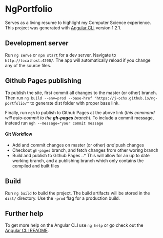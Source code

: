 # NgPortfolio

Serves as a living resume to highlight my Computer Science experience.
This project was generated with [Angular CLI](https://github.com/angular/angular-cli) version 1.2.1.


## Development server

Run `ng serve` or `npm start` for a dev server. Navigate to `http://localhost:4200/`. The app will automatically reload if you change any of the source files.


## Github Pages publishing

To publish the site, first commit all changes to the master (or other) branch.
Then run `ng build --env=prod --base-href "https://j-ochs.github.io/ng-portfolio/"` to generate dist folder with proper base link. 

Finally, run `ngh` to publish to Github Pages at the above link (*this command will auto-commit to the __gh-pages__ branch*). 
To include a commit message, instead run `ngh --message="your commit message`

#### Git Workflow
- Add and commit changes on master (or other) *and* push changes
- Checkout `gh-pages` branch, and fetch changes from other woring branch
- Build and publish to Github Pages
..* This will allow for an up to date working branch, and a publishing branch which only contains the compiled and built files


## Build

Run `ng build` to build the project. The build artifacts will be stored in the `dist/` directory. Use the `-prod` flag for a production build.


## Further help

To get more help on the Angular CLI use `ng help` or go check out the [Angular CLI README](https://github.com/angular/angular-cli/blob/master/README.md).
